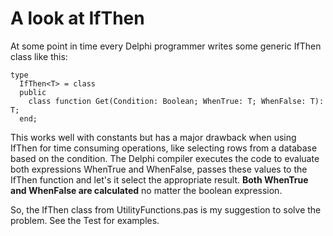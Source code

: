 # A look at IfThen

At some point in time every Delphi programmer writes some generic IfThen class like this:

```
type
  IfThen<T> = class
  public
    class function Get(Condition: Boolean; WhenTrue: T; WhenFalse: T): T;
  end;
```

This works well with constants but has a major drawback when using IfThen for time consuming operations, like selecting
rows from a database based on the condition.
The Delphi compiler executes the code to evaluate both expressions WhenTrue and WhenFalse, passes these values to the IfThen<T>
function and let's it select the appropriate result.
**Both WhenTrue and WhenFalse are calculated** no matter the boolean expression.

So, the IfThen class from UtilityFunctions.pas is my suggestion to solve the problem. See the Test for examples.